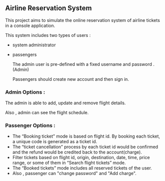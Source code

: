## Airline Reservation System
This project aims to simulate the online reservation system of airline tickets in a console application.

This system includes two types of users :

+ system administrator


+ passengers



  The admin user is pre-defined with a fixed username and password .(Admin)

  Passengers should create new account and then sign in.
### Admin Options :
The admin is able to add, update and remove flight details.

Also , admin can see the flight schedule.

### Passenger Options :
+ The “Booking ticket” mode is based on flight id. By booking each ticket, a unique code is generated as a ticket id.
+ The “ticket cancellation” process by each ticket id would be confirmed and the refund would be credited back to the account(charge).
+ Filter tickets based on flight id, origin, destination, date, time, price range, or some of them in “Search flight tickets” mode.
+ The “Booked tickets” mode includes all reserved tickets of the user.
+ Also , passenger can "change password"  and  "Add charge".
